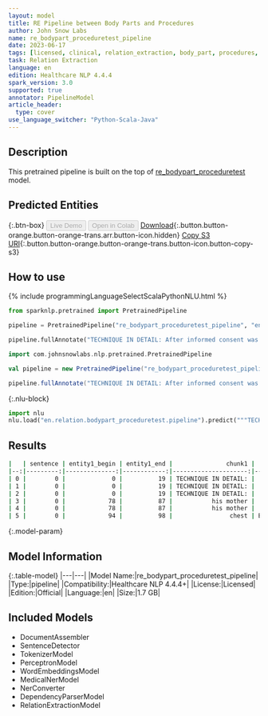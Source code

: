 ```yaml
---
layout: model
title: RE Pipeline between Body Parts and Procedures
author: John Snow Labs
name: re_bodypart_proceduretest_pipeline
date: 2023-06-17
tags: [licensed, clinical, relation_extraction, body_part, procedures, en]
task: Relation Extraction
language: en
edition: Healthcare NLP 4.4.4
spark_version: 3.0
supported: true
annotator: PipelineModel
article_header:
  type: cover
use_language_switcher: "Python-Scala-Java"
---
```


## Description

This pretrained pipeline is built on the top of [re_bodypart_proceduretest](https://nlp.johnsnowlabs.com/2021/01/18/re_bodypart_proceduretest_en.html) model.

## Predicted Entities



{:.btn-box}
<button class="button button-orange" disabled>Live Demo</button>
<button class="button button-orange" disabled>Open in Colab</button>
[Download](https://s3.amazonaws.com/auxdata.johnsnowlabs.com/clinical/models/re_bodypart_proceduretest_pipeline_en_4.4.4_3.0_1686989015191.zip){:.button.button-orange.button-orange-trans.arr.button-icon.hidden}
[Copy S3 URI](s3://auxdata.johnsnowlabs.com/clinical/models/re_bodypart_proceduretest_pipeline_en_4.4.4_3.0_1686989015191.zip){:.button.button-orange.button-orange-trans.button-icon.button-copy-s3}

## How to use

<div class="tabs-box" markdown="1">
{% include programmingLanguageSelectScalaPythonNLU.html %}

```python
from sparknlp.pretrained import PretrainedPipeline

pipeline = PretrainedPipeline("re_bodypart_proceduretest_pipeline", "en", "clinical/models")

pipeline.fullAnnotate("TECHNIQUE IN DETAIL: After informed consent was obtained from the patient and his mother, the chest was scanned with portable ultrasound.")
```
```scala
import com.johnsnowlabs.nlp.pretrained.PretrainedPipeline

val pipeline = new PretrainedPipeline("re_bodypart_proceduretest_pipeline", "en", "clinical/models")

pipeline.fullAnnotate("TECHNIQUE IN DETAIL: After informed consent was obtained from the patient and his mother, the chest was scanned with portable ultrasound.")
```


{:.nlu-block}
```python
import nlu
nlu.load("en.relation.bodypart_proceduretest.pipeline").predict("""TECHNIQUE IN DETAIL: After informed consent was obtained from the patient and his mother, the chest was scanned with portable ultrasound.""")
```

</div>



## Results

```bash
|   | sentence | entity1_begin | entity1_end |               chunk1 |                      entity1 | entity2_begin | entity2_end |              chunk2 |                      entity2 | relation | confidence |
|--:|---------:|--------------:|------------:|---------------------:|-----------------------------:|--------------:|------------:|--------------------:|-----------------------------:|---------:|-----------:|
| 0 |        0 |             0 |          19 | TECHNIQUE IN DETAIL: |               Section_Header |            78 |          87 |          his mother |                       Gender |        1 |  0.9999987 |
| 1 |        0 |             0 |          19 | TECHNIQUE IN DETAIL: |               Section_Header |            94 |          98 |               chest | External_body_part_or_region |        1 |  0.9999529 |
| 2 |        0 |             0 |          19 | TECHNIQUE IN DETAIL: |               Section_Header |           117 |         135 | portable ultrasound |                         Test |        1 |  0.9999838 |
| 3 |        0 |            78 |          87 |           his mother |                       Gender |            94 |          98 |               chest | External_body_part_or_region |        1 |        1.0 |
| 4 |        0 |            78 |          87 |           his mother |                       Gender |           117 |         135 | portable ultrasound |                         Test |        1 |  0.9999982 |
| 5 |        0 |            94 |          98 |                chest | External_body_part_or_region |           117 |         135 | portable ultrasound |                         Test |        1 |        1.0 |
```

{:.model-param}
## Model Information

{:.table-model}
|---|---|
|Model Name:|re_bodypart_proceduretest_pipeline|
|Type:|pipeline|
|Compatibility:|Healthcare NLP 4.4.4+|
|License:|Licensed|
|Edition:|Official|
|Language:|en|
|Size:|1.7 GB|

## Included Models

- DocumentAssembler
- SentenceDetector
- TokenizerModel
- PerceptronModel
- WordEmbeddingsModel
- MedicalNerModel
- NerConverter
- DependencyParserModel
- RelationExtractionModel